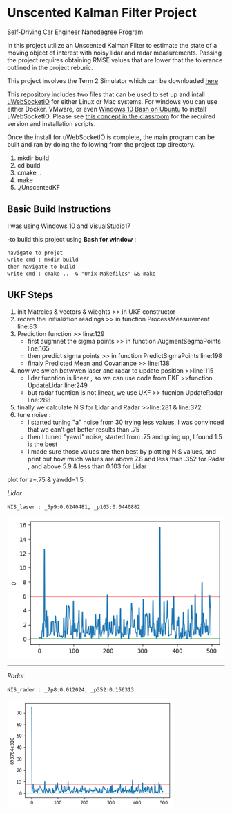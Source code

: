 # Unscented Kalman Filter Project 
Self-Driving Car Engineer Nanodegree Program

In this project utilize an Unscented Kalman Filter to estimate the state of a moving object of interest with noisy lidar and radar measurements. Passing the project requires obtaining RMSE values that are lower that the tolerance outlined in the project reburic. 

This project involves the Term 2 Simulator which can be downloaded [here](https://github.com/udacity/self-driving-car-sim/releases)

This repository includes two files that can be used to set up and intall [uWebSocketIO](https://github.com/uWebSockets/uWebSockets) for either Linux or Mac systems. For windows you can use either Docker, VMware, or even [Windows 10 Bash on Ubuntu](https://www.howtogeek.com/249966/how-to-install-and-use-the-linux-bash-shell-on-windows-10/) to install uWebSocketIO. Please see [this concept in the classroom](https://classroom.udacity.com/nanodegrees/nd013/parts/40f38239-66b6-46ec-ae68-03afd8a601c8/modules/0949fca6-b379-42af-a919-ee50aa304e6a/lessons/f758c44c-5e40-4e01-93b5-1a82aa4e044f/concepts/16cf4a78-4fc7-49e1-8621-3450ca938b77) for the required version and installation scripts.

Once the install for uWebSocketIO is complete, the main program can be built and ran by doing the following from the project top directory.

1. mkdir build
2. cd build
3. cmake ..
4. make
5. ./UnscentedKF

## Basic Build Instructions
I was using Windows 10 and VisualStudio17

-to build this project using **Bash for window** :

    navigate to projet
    write cmd : mkdir build
    then navigate to build
    write cmd : cmake .. -G "Unix Makefiles" && make


## UKF Steps

1. init Matrcies & vectors & wieghts >> in UKF constructor
2. recive the initializtion readings >> in function ProcessMeasurement line:83 
3. Prediction function >> line:129
   * first augmnet the sigma points >> in function AugmentSegmaPoints line:165
   * then predict sigma points >> in function PredictSigmaPoints line:198
   * finaly Predicted Mean and Covariance >> line:138
4. now we swich betwwen laser and radar to update position >>line:115
   * lidar fucntion is linear , so we can use code from EKF >>function UpdateLidar line:249
   * but radar fucntion is not linear, we use UKF >> fucnion UpdateRadar line:288
5. finally we calculate NIS for Lidar and Radar >>line:281 & line:372
6. tune noise :
   * I started tuning "a" noise from 30 trying less values, I was convinced that we can't get better results than .75
   * then I tuned "yawd" noise, started from .75 and going up, I found 1.5 is the best
   * I made sure those values are then best by plotting NIS values, and print out how much values are above 7.8 and less than .352 for Radar , and above 5.9 & less than 0.103 for Lidar


plot for a=.75 & yawdd=1.5 :

*Lidar*

`NIS_laser : _5p9:0.0240481, _p103:0.0440882`

![Lidar](https://github.com/anasmatic/CarND-Term2-Project2_Unscented-Kalman-Filter/blob/master/PlotNIS/laser_a0.75yawd1.5.png)

------

*Radar*

`NIS_rader : _7p8:0.012024, _p352:0.156313`

![Radar](https://github.com/anasmatic/CarND-Term2-Project2_Unscented-Kalman-Filter/blob/master/PlotNIS/radar_a0.75yawd1.5.png)



